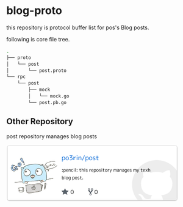 # blog-proto

this repository is protocol buffer list for pos's Blog posts.

following is core file tree.

```bash
.
├── proto
│   └── post
│       └── post.proto
└── rpc
    └── post
        ├── mock
        │   └── mock.go
        └── post.pb.go
```

## Other Repository

post repository manages blog posts

<a href="https://github.com/po3rin/post"><img src="img/post.png" width="450px" /></a>
